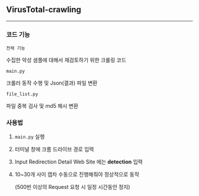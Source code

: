 ## VirusTotal-crawling

---

### 코드 기능

`전체 기능`

수집한 악성 샘플에 대해서 재검토하기 위한 크롤링 코드

`main.py`

크롤러 동작 수행 및 Json(결과) 파일 변환

`file_list.py`

파일 중복 검사 및 md5 해시 변환

### 사용법

1. `main.py` 실행
2. 터미널 창에 크롬 드라이브 경로 입력
3. Input Redirection Detail Web Site 에는 **detection** 입력
4. 10~30개 사이 캡차 수동으로 진행해줘야 정상적으로 동작
    
    (500번 이상의 Request 요청 시 일정 시간동안 정지)
